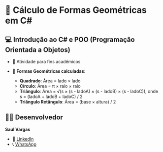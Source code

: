# 🧮 Cálculo de Formas Geométricas em C#

## 💻 Introdução ao C# e POO (Programação Orientada a Objetos)

- 🏫 Atividade para fins acadêmicos

- 📐 **Formas Geométricas calculadas**:
  - **Quadrado**: Área = lado × lado
  - **Círculo**: Área = π × raio × raio
  - **Triângulo**: Área = √(s × (s - ladoA) × (s - ladoB) × (s - ladoC)), onde s = (ladoA + ladoB + ladoC) / 2
  - **Triângulo Retângulo**: Área = (base × altura) / 2

## 👨‍💻 Desenvolvedor
**Saul Vargas**

- 🔗 [LinkedIn](https://www.linkedin.com/in/saul-vargas-68a9734)
- 📞 [WhatsApp](https://wa.me/5551985027412?text=Olá%20Saul!)
